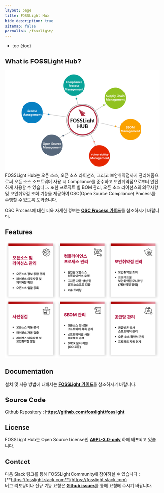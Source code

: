 ```yaml
---
layout: page
title: FOSSLight Hub
hide_description: true
sitemap: false
permalink: /fosslight/
---
```


* toc
{:toc}

## What is FOSSLight Hub?

<img src="../assets/img/fosslight_hub.png" alt="FOSSLight Hub"><br>
FOSSLight Hub는 오픈 소스, 오픈 소스 라이선스, 그리고 보안취약점까지 관리해줌으로써 오픈 소스 소프트웨어 사용 시 Compliance를 준수하고 보안취약점으로부터 안전하게 사용할 수 있습니다. 또한 프로젝트 별 BOM 관리, 오픈 소스 라이선스의 의무사항 및 보안취약점 조회 기능을 제공하여 OSC(Open Source Compliance) Process를 수행할 수 있도록 도와줍니다.

OSC Process에 대한 더욱 자세한 정보는 <a href="https://opensource.lge.com/guide/10?lang=ko"><b>OSC Process 가이드</b></a>를 참조하시기 바랍니다.

## Features

<img src="../assets/img/feature_kor.png" alt="Features"><br>

## Documentation

설치 및 사용 방법에 대해서는 <a href="https://fosslight.org/hub-guide/"><b>FOSSLight 가이드</b></a>를 참조하시기 바랍니다.

## Source Code

Github Repository : <a href="https://github.com/fosslight/fosslight"><b>https://github.com/fosslight/fosslight</b></a>

## License

FOSSLight Hub는 Open Source License인 <a href="https://github.com/fosslight/fosslight_system/blob/main/LICENSE"><b>AGPL-3.0-only</b></a> 하에 배포되고 있습니다.

## Contact

다음 Slack 링크를 통해 FOSSLight Community에 참여하실 수 있습니다 : [**https://fosslight.slack.com**](https://fosslight.slack.com)  
버그 리포팅이나 신규 기능 요청은 [**Github issues**](https://github.com/fosslight/fosslight/issues)를 통해 요청해 주시기 바랍니다.
